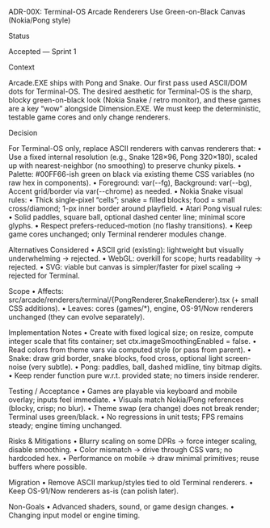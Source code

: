 ADR-00X: Terminal-OS Arcade Renderers Use Green-on-Black Canvas (Nokia/Pong style)

Status

Accepted — Sprint 1

Context

Arcade.EXE ships with Pong and Snake. Our first pass used ASCII/DOM dots for Terminal-OS. The desired aesthetic for Terminal-OS is the sharp, blocky green-on-black look (Nokia Snake / retro monitor), and these games are a key “wow” alongside Dimension.EXE. We must keep the deterministic, testable game cores and only change renderers.

Decision

For Terminal-OS only, replace ASCII renderers with canvas renderers that:
	•	Use a fixed internal resolution (e.g., Snake 128×96, Pong 320×180), scaled up with nearest-neighbor (no smoothing) to preserve chunky pixels.
	•	Palette: #00FF66-ish green on black via existing theme CSS variables (no raw hex in components).
	•	Foreground: var(--fg), Background: var(--bg), Accent grid/border via var(--chrome) as needed.
	•	Nokia Snake visual rules:
	•	Thick single-pixel “cells”; snake = filled blocks; food = small cross/diamond; 1-px inner border around playfield.
	•	Atari Pong visual rules:
	•	Solid paddles, square ball, optional dashed center line; minimal score glyphs.
	•	Respect prefers-reduced-motion (no flashy transitions).
	•	Keep game cores unchanged; only Terminal renderer modules change.

Alternatives Considered
	•	ASCII grid (existing): lightweight but visually underwhelming → rejected.
	•	WebGL: overkill for scope; hurts readability → rejected.
	•	SVG: viable but canvas is simpler/faster for pixel scaling → rejected for Terminal.

Scope
	•	Affects: src/arcade/renderers/terminal/{PongRenderer,SnakeRenderer}.tsx (+ small CSS additions).
	•	Leaves: cores (games/*), engine, OS-91/Now renderers unchanged (they can evolve separately).

Implementation Notes
	•	Create <canvas> with fixed logical size; on resize, compute integer scale that fits container; set ctx.imageSmoothingEnabled = false.
	•	Read colors from theme vars via computed style (or pass from parent).
	•	Snake: draw grid border, snake blocks, food cross, optional light screen-noise (very subtle).
	•	Pong: paddles, ball, dashed midline, tiny bitmap digits.
	•	Keep render function pure w.r.t. provided state; no timers inside renderer.

Testing / Acceptance
	•	Games are playable via keyboard and mobile overlay; inputs feel immediate.
	•	Visuals match Nokia/Pong references (blocky, crisp; no blur).
	•	Theme swap (era change) does not break render; Terminal uses green/black.
	•	No regressions in unit tests; FPS remains steady; engine timing unchanged.

Risks & Mitigations
	•	Blurry scaling on some DPRs → force integer scaling, disable smoothing.
	•	Color mismatch → drive through CSS vars; no hardcoded hex.
	•	Performance on mobile → draw minimal primitives; reuse buffers where possible.

Migration
	•	Remove ASCII markup/styles tied to old Terminal renderers.
	•	Keep OS-91/Now renderers as-is (can polish later).

Non-Goals
	•	Advanced shaders, sound, or game design changes.
	•	Changing input model or engine timing.